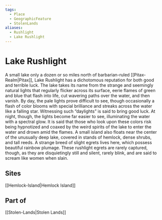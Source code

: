 ```yaml
---
tags:
  - Place
  - GeographicFeature
  - StolenLands
aliases:
  - Rushlight
  - Lake Rushlight
---
```

# Lake Rushlight
A small lake only a dozen or so miles north of barbarian-ruled [[Pitax-Realm|Pitax]], Lake Rushlight has a dichotomous reputation for both good and terrible luck. The lake takes its name from the strange and seemingly natural lights that regularly flicker across its surface, eerie flames of green and blue that flash into life, cut wavering paths over the water, and then vanish. By day, the pale lights prove difficult to see, though occasionally a flash of color blooms with special brilliance and streaks across the water like a falling star. Witnessing such “daylights” is said to bring good luck. At night, though, the lights become far easier to see, illuminating the water with a spectral glow. It is said that those who look upon these colors risk being hypnotized and coaxed by the weird spirits of the lake to enter the water and drown amid the flames. A small island also floats near the center of the unusually deep lake, covered in stands of hemlock, dense shrubs, and tall reeds. A strange breed of slight egrets lives here, which possess beautiful rainbow plumage. These rushlight egrets are rarely captured, though, as they are disquietingly still and silent, rarely blink, and are said to scream like women when slain.

## Sites
[[Hemlock-Island|Hemlock Island]]

## Part of
[[Stolen-Lands|Stolen Lands]]